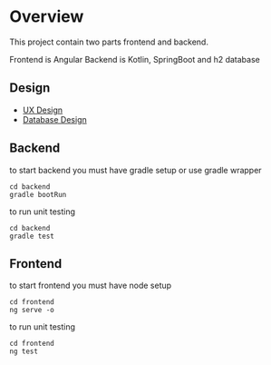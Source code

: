 # Overview

This project contain two parts frontend and backend.

Frontend is Angular
Backend is Kotlin, SpringBoot and h2 database

## Design

- [UX Design](https://www.figma.com/file/Hw3dRczjuq8sXkGAZ1StW9/Untitled?node-id=0%3A1)
- [Database Design](https://viewer.diagrams.net/?highlight=0000ff&edit=_blank&layers=1&nav=1&title=Championship%20Database.drawio#R7Ztdb6M4FIZ%2FTS5nFCDk43JCMzOrTaUqqbSdvalccMBaB7PGaZP%2B%2BrXBhoCbWZikwc1Eiip8bAw%2Bz%2FFr9wA9x1tvv1GQRLckgLhn94Ntz7np2fZkMOR%2FhWGXG1zHzg0hRUFuskrDEr1CaexL6wYFMK00ZIRghpKq0SdxDH1WsQFKyUu12Yrg6lUTEELNsPQB1q1%2FoYBFuXVsj0r7d4jCSF3ZGk7ymjVQjeVI0ggE5GXP5Mx6jkcJYfnReutBLHyn%2FJKf9%2FVAbXFjFMasyQnfXx9maHJngxV5Wq529uu9s%2FwkYTwDvJEDvgOUIR8lgPea3zfbKWfwISTikIEnYZqmjDeWzJw%2BN3AKDKAYUm6wsjLGIElR1jy3RAgHc7AjG6Y6UqXpCm1hsMiRibac3px3Joqi8xXvfClvRlQDjMKYH%2FvcAeKKUwpTfi9zkDLZQneR9NozpAxu90zSZd8gWUNGd7yJqp1IfDJ%2BLUeWX8posMbSFu1HgmoIZASGRd8lJH4gObVg5mjMDoJKBEyAF3xmgDjMmFWRCL8GlCT3gIaQSUNCkPDo7Jm7rXA%2BwtgjmAiyMYlFT4wkshLDlTr3iTBG1gqgdEfRaeYKd8p%2F3Dle%2F7Pbc%2FnterxslWX%2BE80p80icMsrjSfQBOdYXKNC%2BgfWnsf3%2FrCXbpmjfjexAn41%2FtmObiSAo2bbG1q9hq086wt25wpmORSgIYNych9OYxx4A55z%2BdzX%2F8%2Bbd%2Bl%2BJXN52mibAR3E4z88c1gC55wK0PTxh3HMCG34IKawz%2FQBSOOxaCkdHkj35RIQBUv0dqYPDxjC60sGx5vwYrKHpSngWJKYo30jfuV%2Bl7yTSN%2Blc%2Bo7d4BusfaPmOLoSv5G%2BCw8ghgwavxU8DxdTFNDWV6lbwPzoIKXfKGsxcH8xa2G774Zr8iEWLAPSFuPGtE3JW6iOLzRxUYSuuYuWY2kEfqvURQtEpqxf6kGI4YJowA6%2BtSB2nr1w9C38164F8XSb%2BCJyDdZDfROflA%2B2Hi3TpfE8dIyRQj3xfpXC00hh59kMR8%2FRX5IUuo2BdCaFeip9Xwq7zi29qxQ2p2OMFOpZjasUnkYKLbtzLTw2B2KyEjbn0ZUSDvQ0RWVT%2BJj6hF7yY64WjEzRw4Ge2Ljq4Yn00O1aDwfHpkAM1sNB86R9Z3qoZykqO8OL18MWjEzRQ1dfw656eCI9HHeth%2B6xi53BelgErrl66OrLUUjJJrlgBWxBxRQFHB77T9RVAQ8pYPHVTXfvPh27vBmsgEXgmquAI30B4gIYB48%2BJulFvwDVAo4pQjhq8NQEBiFUj9i5AxDbLSAGDJF4VtbkD%2BLzF6IsPuJpxNZYxjuMgy%2FiMzpenC04tHtyC%2BJdVsHH8KAmiSj8EIXPrirebPcrb3aypPNQn%2FUpCT40XvVgS4yp6eyx%2Bm99mqWMNPPFM6zcx1uc5DXuhIbvRYB6a05tIEc11CnZUB%2FKs0raWkeuykwpHa7HTO4braMsbIqBN4okDyysf2%2B9v%2B9%2B%2FPP6x5d07iwXy08Ntp3mBRLcIvagOufHe2fxUnmSKFSDrxZAb0Zjju5n0dg0at2Og3RcC9LxLwbpYFgLUss9UZDyYvkZbN68%2FJbYmf0H)

## Backend

to start backend you must have gradle setup or use gradle wrapper

```
cd backend
gradle bootRun
```

to run unit testing

```
cd backend
gradle test
```

## Frontend

to start frontend you must have node setup

```
cd frontend
ng serve -o
```

to run unit testing

```
cd frontend
ng test
```
